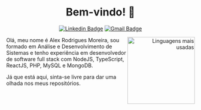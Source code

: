 <h1 align="center"> Bem-vindo! 👋 </h1>

<div align="center">

[![Linkedin Badge](https://img.shields.io/badge/-Alex%20Rodrigues%20Moreira-085ff7?style=flat-square&logo=Linkedin&logoColor=white&link=https://www.linkedin.com/in/alxrdev/)](https://www.linkedin.com/in/alxrdev/) 
[![Gmail Badge](https://img.shields.io/badge/-rodriguesalex793@gmail.com-085ff7?style=flat-square&logo=Gmail&logoColor=white&link=mailto:rodriguesalex793@gmail.com)](mailto:rodriguesalex793@gmail.com)

</div>

<div align="right">
     <a href="https://github.com/alxrdev">
        <img height="180em" src="https://github-readme-stats.vercel.app/api/top-langs/?username=alxrdev&hide=html&layout=compact&&show_icons=true&line_height=27&count_private=true&theme=radical"
        alt="Linguagens mais usadas" align="right">
    </a>
</div>

<!-- <div align="right">

[![Top Langs](https://github-readme-stats.vercel.app/api/top-langs/?username=alxrdev&layout=compact)](https://github.com/anuraghazra/github-readme-stats)

</div> -->

Olá, meu nome é Alex Rodrigues Moreira, sou formado em Análise e Desenvolvimento de Sistemas e tenho experiência em desenvolvedor de software full stack com NodeJS, TypeScript, ReactJS, PHP, MySQL e MongoDB.

Já que está aqui, sinta-se livre para dar uma olhada nos meus repositórios.
